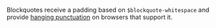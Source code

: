 Blockquotes receive a padding based on `$blockquote-whitespace` and provide [hanging punctuation](https://developer.mozilla.org/en-US/docs/Web/CSS/hanging-punctuation) on browsers that support it.
